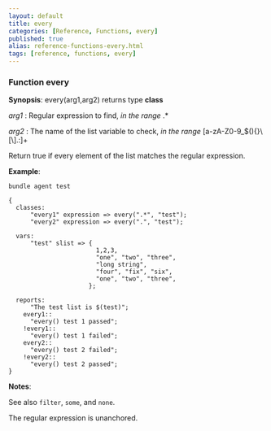 ```yaml
---
layout: default
title: every
categories: [Reference, Functions, every]
published: true
alias: reference-functions-every.html
tags: [reference, functions, every]
---
```


### Function every

**Synopsis**: every(arg1,arg2) returns type **class**

  
 *arg1* : Regular expression to find, *in the range* .\*
  
 *arg2* : The name of the list variable to check, *in the range*
[a-zA-Z0-9\_\$(){}\\[\\].:]+   

Return true if every element of the list matches the regular expression.

**Example**:  
   

```cf3
bundle agent test

{
  classes:
      "every1" expression => every(".*", "test");
      "every2" expression => every(".", "test");

  vars:
      "test" slist => {
                        1,2,3,
                        "one", "two", "three",
                        "long string",
                        "four", "fix", "six",
                        "one", "two", "three",
                      };

  reports:
      "The test list is $(test)";
    every1::
      "every() test 1 passed";
    !every1::
      "every() test 1 failed";
    every2::
      "every() test 2 failed";
    !every2::
      "every() test 2 passed";
}
```

**Notes**:  
   
See also `filter`, `some`, and `none`.

The regular expression is unanchored.
